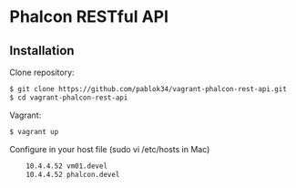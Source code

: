 # Phalcon RESTful API

## Installation

Clone repository:

```BASH
$ git clone https://github.com/pablok34/vagrant-phalcon-rest-api.git
$ cd vagrant-phalcon-rest-api
```

Vagrant:

```BASH
$ vagrant up
```

Configure in your host file (sudo vi /etc/hosts in Mac)

```BASH
    10.4.4.52 vm01.devel
    10.4.4.52 phalcon.devel
```
